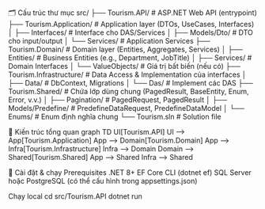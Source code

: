 🗂️ Cấu trúc thư mục
src/
├── Tourism.API/               # ASP.NET Web API (entrypoint)
├── Tourism.Application/       # Application layer (DTOs, UseCases, Interfaces)
│   ├── Interfaces/            # Interface cho DAS/Services
│   ├── Models/Dto/            # DTO cho input/output
│   └── Services/              # Application Services
├── Tourism.Domain/            # Domain layer (Entities, Aggregates, Services)
│   ├── Entities/              # Business Entities (e.g., Department, JobTitle)
│   ├── Services/              # Domain Interfaces
│   └── ValueObjects/          # Giá trị bất biến (nếu có)
├── Tourism.Infrastructure/    # Data Access & Implementation của interfaces
│   ├── Data/                  # DbContext, Migrations
│   └── Das/                   # Implement các DAS
├── Tourism.Shared/            # Chứa lớp dùng chung (PagedResult, BaseEntity, Enum, Error, v.v.)
│   ├── Pagination/            # PagedRequest, PagedResult
│   ├── Models/Predefine/      # PredefineDataRequest, PredefineDataModel
│   └── Enums/                 # Enum định nghĩa chung
└── Tourism.sln                # Solution file

🧠 Kiến trúc tổng quan
graph TD
  UI[Tourism.API]
  UI --> App[Tourism.Application]
  App --> Domain[Tourism.Domain]
  App --> Infra[Tourism.Infrastructure]
  Infra --> Domain
  Domain --> Shared[Tourism.Shared]
  App --> Shared
  Infra --> Shared

🔧 Cài đặt & chạy
Prerequisites
  .NET 8+
  EF Core CLI (dotnet ef)
  SQL Server hoặc PostgreSQL (có thể cấu hình trong appsettings.json)

Chạy local
  cd src/Tourism.API
  dotnet run